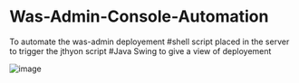 # Was-Admin-Console-Automation
To automate the was-admin deployement
#shell script placed in the server to trigger the jthyon script 
#Java Swing to give a view of deployement

![image](https://github.com/ragashanmugamrg/Was-Admin-Console-Automation/assets/60066880/9a2141af-f677-411b-9041-5cb541f7a3c5)
